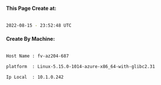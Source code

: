 
   
#### This Page Create at:

```bash

2022-08-15 - 23:52:48 UTC

```

#### Create By Machine:

```bash

Host Name : fv-az204-687

platform  : Linux-5.15.0-1014-azure-x86_64-with-glibc2.31

Ip Local  : 10.1.0.242

```

